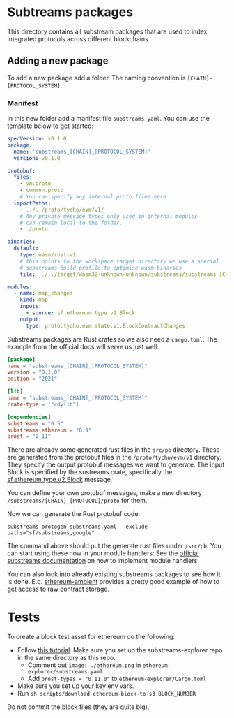 # Subtreams packages

This directory contains all substream packages that are used to index integrated protocols across different blockchains.

## Adding a new package

To add a new package add a folder. The naming convention is `[CHAIN]-[PROTOCOL_SYSTEM]`. 

### Manifest
In this new folder add a manifest file `substreams.yaml`. You can use the template below to get started:

```yaml
specVersion: v0.1.0
package:
  name: 'substreams_[CHAIN]_[PROTOCOL_SYSTEM]'
  version: v0.1.0

protobuf:
  files:
    - vm.proto
    - common.proto
    # You can specify any internal proto files here
  importPaths:
    - ../../proto/tycho/evm/v1/
    # Any private message types only used in internal modules 
    # can remain local to the folder.
    - ./proto

binaries:
  default:
    type: wasm/rust-v1
    # this points to the workspace target directory we use a special 
    # substreams build profile to optimise wasm binaries
    file: ../../target/wasm32-unknown-unknown/substreams/substreams_[CHAIN]_[PROTOCOL_SYSTEM].wasm

modules:
  - name: map_changes
    kind: map
    inputs:
      - source: sf.ethereum.type.v2.Block
    output:
      type: proto:tycho.evm.state.v1.BlockContractChanges
```

Substreams packages are Rust crates so we also need a `cargo.toml`.
The example from the official docs will serve us just well:

```toml
[package]
name = "substreams_[CHAIN]_[PROTOCOL_SYSTEM]"
version = "0.1.0"
edition = "2021"

[lib]
name = "substreams_[CHAIN]_[PROTOCOL_SYSTEM]"
crate-type = ["cdylib"]

[dependencies]
substreams = "0.5"
substreams-ethereum = "0.9"
prost = "0.11"

```

There are already some generated rust files in the `src/pb` directory. These are generated 
from the protobuf files in the `/proto/tycho/evm/v1` directory. They specify the output protobuf messages
we want to generate. The input Block is specified by the sustreams crate, specifically the [sf.ethereum.type.v2.Block](https://github.com/streamingfast/substreams-ethereum/blob/develop/core/src/pb/sf.ethereum.type.v2.rs) message.

You can define your own protobuf messages, make a new directory `/substreams/[CHAIN]-[PROTOCOL]/proto` for them.


Now we can generate the Rust protobuf code:

```
substreams protogen substreams.yaml --exclude-paths="sf/substreams,google"
```

The command above should put the generate rust files under `/src/pb`. You
can start using these now in your module handlers: See
the [official substreams documentation](https://thegraph.com/docs/en/substreams/getting-started/quickstart/#create-substreams-module-handlers)
on
how to implement module handlers.

You can also look into already existing substreams packages to see how it
is done. E.g. [ethereum-ambient](./ethereum-ambient/) provides a pretty good
example of how to get access to raw contract storage.

# Tests

To create a block test asset for ethereum do the following:

- Follow [this tutorial](https://substreams.streamingfast.io/tutorials/overview/map_block_meta_module). Make sure you
  set up the substreams-explorer repo in the same directory as this repo.
    - Comment out `image: ./ethereum.png` in `ethereum-explorer/substreams.yaml`
    - Add `prost-types = "0.11.0"` to `ethereum-explorer/Cargo.toml`
- Make sure you set up your key env vars.
- Run `sh scripts/download-ethereum-block-to-s3 BLOCK_NUMBER`

Do not commit the block files (they are quite big).